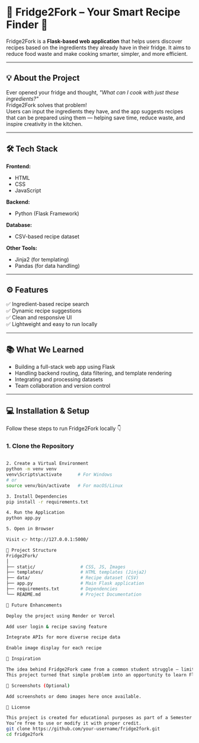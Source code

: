 # 🥦 Fridge2Fork – Your Smart Recipe Finder 🍳

Fridge2Fork is a **Flask-based web application** that helps users discover recipes based on the ingredients they already have in their fridge. It aims to reduce food waste and make cooking smarter, simpler, and more efficient.

---

## 💡 About the Project

Ever opened your fridge and thought, *"What can I cook with just these ingredients?"*  
Fridge2Fork solves that problem!  
Users can input the ingredients they have, and the app suggests recipes that can be prepared using them — helping save time, reduce waste, and inspire creativity in the kitchen.

---

## 🛠️ Tech Stack

**Frontend:**
- HTML  
- CSS  
- JavaScript  

**Backend:**
- Python (Flask Framework)

**Database:**
- CSV-based recipe dataset

**Other Tools:**
- Jinja2 (for templating)  
- Pandas (for data handling)  

---

## ⚙️ Features

✅ Ingredient-based recipe search  
✅ Dynamic recipe suggestions  
✅ Clean and responsive UI  
✅ Lightweight and easy to run locally  

---

## 📚 What We Learned

- Building a full-stack web app using Flask  
- Handling backend routing, data filtering, and template rendering  
- Integrating and processing datasets  
- Team collaboration and version control  

---

## 💻 Installation & Setup

Follow these steps to run Fridge2Fork locally 👇  

### 1. Clone the Repository
```bash

2. Create a Virtual Environment
python -m venv venv
venv\Scripts\activate      # For Windows
# or
source venv/bin/activate   # For macOS/Linux

3. Install Dependencies
pip install -r requirements.txt

4. Run the Application
python app.py

5. Open in Browser

Visit 👉 http://127.0.0.1:5000/

📂 Project Structure
Fridge2Fork/
│
├── static/                 # CSS, JS, Images
├── templates/              # HTML templates (Jinja2)
├── data/                   # Recipe dataset (CSV)
├── app.py                  # Main Flask application
├── requirements.txt        # Dependencies
└── README.md               # Project Documentation

🚀 Future Enhancements

Deploy the project using Render or Vercel

Add user login & recipe saving feature

Integrate APIs for more diverse recipe data

Enable image display for each recipe

🧠 Inspiration

The idea behind Fridge2Fork came from a common student struggle — limited ingredients and no idea what to cook!
This project turned that simple problem into an opportunity to learn Flask, data processing, and teamwork.

📸 Screenshots (Optional)

Add screenshots or demo images here once available.

📜 License

This project is created for educational purposes as part of a Semester 3 Mini Project.
You’re free to use or modify it with proper credit.
git clone https://github.com/your-username/fridge2fork.git
cd fridge2fork
